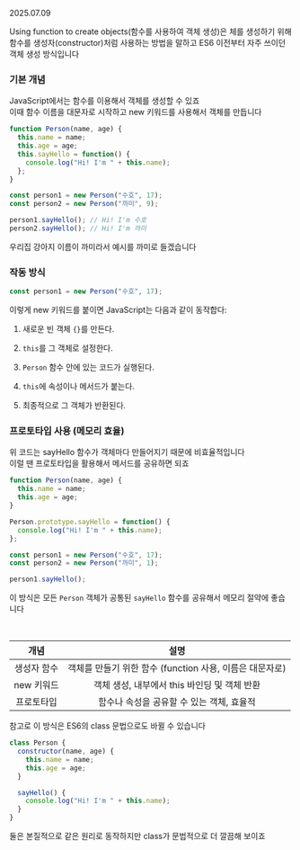 2025.07.09

Using function to create objects(함수를 사용하여 객체 생성)은 체를 생성하기 위해 함수를 생성자(constructor)처럼 사용하는 방법을 말하고 ES6 이전부터 자주 쓰이던 객체 생성 방식입니다

### 기본 개념
JavaScript에서는 함수를 이용해서 객체를 생성할 수 있죠<br> 이때 함수 이름을 대문자로 시작하고 new 키워드를 사용해서 객체를 만듭니다
```js
function Person(name, age) {
  this.name = name;
  this.age = age;
  this.sayHello = function() {
    console.log("Hi! I'm " + this.name);
  };
}

const person1 = new Person("수호", 17);
const person2 = new Person("까미", 9);

person1.sayHello(); // Hi! I'm 수호
person2.sayHello(); // Hi! I'm 까미
```
우리집 강아지 이름이 까미라서 예시를 까미로 들겠습니다

### 작동 방식

```js
const person1 = new Person("수호", 17);
```
이렇게 new 키워드를 붙이면 JavaScript는 다음과 같이 동작합다:

1. 새로운 빈 객체 `{}`를 만든다.

2. `this`를 그 객체로 설정한다.

3. `Person` 함수 안에 있는 코드가 실행된다.

4. `this`에 속성이나 메서드가 붙는다.

5. 최종적으로 그 객체가 반환된다.


### 프로토타입 사용 (메모리 효율)
위 코드는 sayHello 함수가 객체마다 만들어지기 때문에 비효율적입니다<br>
이럴 땐 프로토타입을 활용해서 메서드를 공유하면 되죠
```js
function Person(name, age) {
  this.name = name;
  this.age = age;
}

Person.prototype.sayHello = function() {
  console.log("Hi! I'm " + this.name);
};

const person1 = new Person("수호", 17);
const person2 = new Person("까미", 1);

person1.sayHello();
```
이 방식은 모든 `Person` 객체가 공통된 `sayHello` 함수를 공유해서 메모리 절약에 좋습니다

<br>

개념|설명
|:-:|:-:|
생성자 함수|객체를 만들기 위한 함수 (function 사용, 이름은 대문자로)
new 키워드|객체 생성, 내부에서 this 바인딩 및 객체 반환
프로토타입|함수나 속성을 공유할 수 있는 객체, 효율적

참고로 이 방식은 ES6의 class 문법으로도 바뀔 수 있습니다
```js
class Person {
  constructor(name, age) {
    this.name = name;
    this.age = age;
  }

  sayHello() {
    console.log("Hi! I'm " + this.name);
  }
}  
```
둘은 본질적으로 같은 원리로 동작하지만 class가 문법적으로 더 깔끔해 보이죠